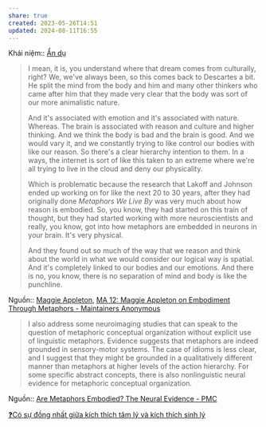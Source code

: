 ```yaml
---  
share: true  
created: 2023-05-26T14:51  
updated: 2024-08-11T16:55  
---  
```

Khái niệm:: [Ẩn dụ](%E1%BA%A8n%20d%E1%BB%A5.md)  
> I mean, it is, you understand where that dream comes from culturally, right? We, we've always been, so this comes back to Descartes a bit. He split the mind from the body and him and many other thinkers who came after him that they made very clear that the body was sort of our more animalistic nature.  
>   
> And it's associated with emotion and it's associated with nature. Whereas. The brain is associated with reason and culture and higher thinking. And we think the body is bad and the brain is good. And we would vary it, and we constantly trying to like control our bodies with like our reason. So there's a clear hierarchy intention to them. In a ways, the internet is sort of like this taken to an extreme where we're all trying to live in the cloud and deny our physicality.  
>   
> Which is problematic because the research that Lakoff and Johnson ended up working on for like the next 20 to 30 years, after they had originally done _Metaphors We Live By_ was very much about how reason is embodied. So, you know, they had started on this train of thought, but they had started working with more neuroscientists and really, you know, got into how metaphors are embedded in neurons in your brain. It's very physical.  
>   
> And they found out so much of the way that we reason and think about the world in what we would consider our logical way is spatial. And it's completely linked to our bodies and our emotions. And there is no, you know, there is no separation of mind and body is like the punchline.  
  
Nguồn:: [Maggie Appleton](Maggie%20Appleton.md), [MA 12: Maggie Appleton on Embodiment Through Metaphors - Maintainers Anonymous](https://maintainersanonymous.com/metaphor/#t=17:10)  
  
> I also address some neuroimaging studies that can speak to the question of metaphoric conceptual organization without explicit use of linguistic metaphors. Evidence suggests that metaphors are indeed grounded in sensory-motor systems. The case of idioms is less clear, and I suggest that they might be grounded in a qualitatively different manner than metaphors at higher levels of the action hierarchy. For some specific abstract concepts, there is also nonlinguistic neural evidence for metaphoric conceptual organization.  
  
Nguồn:: [Are Metaphors Embodied? The Neural Evidence - PMC](https://www.ncbi.nlm.nih.gov/pmc/articles/PMC10171917/)  
  
[❓Có sự đồng nhất giữa kích thích tâm lý và kích thích sinh lý](../Nh%E1%BA%ADn%20th%E1%BB%A9c/%E2%9D%93C%C3%B3%20s%E1%BB%B1%20%C4%91%E1%BB%93ng%20nh%E1%BA%A5t%20gi%E1%BB%AFa%20k%C3%ADch%20th%C3%ADch%20t%C3%A2m%20l%C3%BD%20v%C3%A0%20k%C3%ADch%20th%C3%ADch%20sinh%20l%C3%BD.md)
